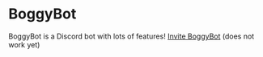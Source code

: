 # BoggyBot
BoggyBot is a Discord bot with lots of features!
[Invite BoggyBot](https://github.com/daantje1/BoggyBot) (does not work yet)
